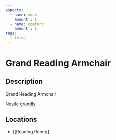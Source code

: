 ```yaml
---
aspects: 
  - name: moon
    amount : 1
  - name: comfort
    amount : 1
tags:
  - thing
---
```


# Grand Reading Armchair

## Description
Grand Reading Armchair

Nestle grandly.
## Locations
- [[Reading Room]]